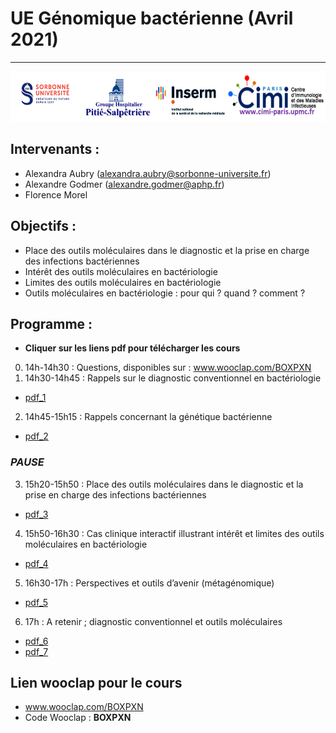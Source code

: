 # UE Génomique bactérienne (Avril 2021)
---

<p align="center">
  <img src="Images/logo.png" width="600" height="80">
</p>

## Intervenants :
- Alexandra Aubry (alexandra.aubry@sorbonne-universite.fr)
- Alexandre Godmer (alexandre.godmer@aphp.fr) 
- Florence Morel

## Objectifs : 
- Place des outils moléculaires dans le diagnostic et la prise en charge des infections bactériennes
- Intérêt des outils moléculaires en bactériologie
- Limites des outils moléculaires en bactériologie
- Outils moléculaires en bactériologie : pour qui ? quand ? comment ?

## Programme :
- **Cliquer sur les liens pdf pour télécharger les cours**
0. 14h-14h30 : Questions, disponibles sur : www.wooclap.com/BOXPXN 	
1. 14h30-14h45 : Rappels sur le diagnostic conventionnel en bactériologie 
  - [pdf_1](https://agodmer.github.io/UE_genomique-bacterienne/Cours/1_UE_genomique_intro_2021_FINAL.pdf)
2. 14h45-15h15 : Rappels concernant la génétique bactérienne 
  - [pdf_2](https://agodmer.github.io/UE_genomique-bacterienne/Cours/2_UE_genomique_apport_labo_2021_FINAL.pdf)	
### *PAUSE*
3. 15h20-15h50 : Place des outils moléculaires dans le diagnostic et la prise en charge des infections bactériennes
  - [pdf_3](https://agodmer.github.io/UE_genomique-bacterienne/Cours/3rappelgenetiquebact.pdf)
4. 15h50-16h30 : Cas clinique interactif illustrant intérêt et limites des outils moléculaires en bactériologie 
  - [pdf_4](https://agodmer.github.io/UE_genomique-bacterienne/Cours/4UEgenomiqueplaceBMbacterio.pdf)
5. 16h30-17h : Perspectives et outils d’avenir (métagénomique) 
  - [pdf_5](https://agodmer.github.io/UE_genomique-bacterienne/Cours/5cascliniques.pdf)		
6. 17h : A retenir ; diagnostic conventionnel et outils moléculaires
  - [pdf_6](https://agodmer.github.io/UE_genomique-bacterienne/Cours/6perspectivesNGS.pdf)	
  - [pdf_7](https://agodmer.github.io/UE_genomique-bacterienne/Cours/7Aretenir.pdf)	


## Lien wooclap pour le cours
- www.wooclap.com/BOXPXN 
- Code Wooclap : **BOXPXN**

